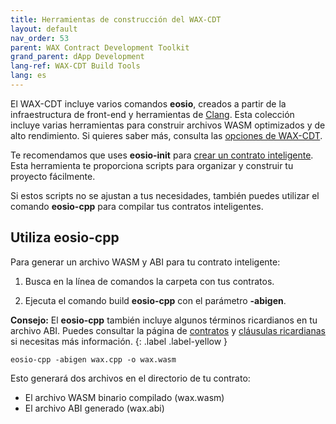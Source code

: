 ```yaml
---
title: Herramientas de construcción del WAX-CDT
layout: default
nav_order: 53
parent: WAX Contract Development Toolkit
grand_parent: dApp Development
lang-ref: WAX-CDT Build Tools
lang: es
---
```


El WAX-CDT incluye varios comandos **eosio**, creados a partir de la infraestructura de front-end y herramientas de <a href="https://clang.llvm.org/" target="_blank">Clang</a>. Esta colección incluye varias herramientas para construir archivos WASM optimizados y de alto rendimiento. Si quieres saber más, consulta las [opciones de WAX-CDT](/es/tools/cdt_options).

Te recomendamos que uses **eosio-init** para [crear un contrato inteligente](/es/dapp-development/wax-cdt/cdt_use.html#compile-hello-world). Esta herramienta te proporciona scripts para organizar y construir tu proyecto fácilmente. 

Si estos scripts no se ajustan a tus necesidades, también puedes utilizar el comando **eosio-cpp** para compilar tus contratos inteligentes.

## Utiliza eosio-cpp

Para generar un archivo WASM y ABI para tu contrato inteligente:

1. Busca en la línea de comandos la carpeta con tus contratos.

2. Ejecuta el comando build **eosio-cpp** con el parámetro **-abigen**.

<strong>Consejo:</strong> El <strong>eosio-cpp</strong> también incluye algunos términos ricardianos en tu archivo ABI. Puedes consultar la página de [contratos](/es/tools/ricardian_contract) y [cláusulas ricardianas](/es/tools/ricardian_clause) si necesitas más información.
{: .label .label-yellow }

```
eosio-cpp -abigen wax.cpp -o wax.wasm
```

Esto generará dos archivos en el directorio de tu contrato:

* El archivo WASM binario compilado (wax.wasm)
* El archivo ABI generado (wax.abi)

<!--## Use eosio-abigen to Generate an ABI

If you only want to generate an ABI file, you can easily do so with the **eosio-abigen** command. 

To use **eosio-abigen**, include the following parameters:

- Your contract's C++ file name
- --contract (Your contract's name)
- --output (Desired ABI file name)

### Example

```
eosio-abigen hello.cpp --contract=hello --output=hello.abi
```-->




